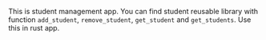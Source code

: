 This is student management app. You can find student reusable library with function `add_student`, `remove_student`, `get_student` and `get_students`. Use this in rust app.